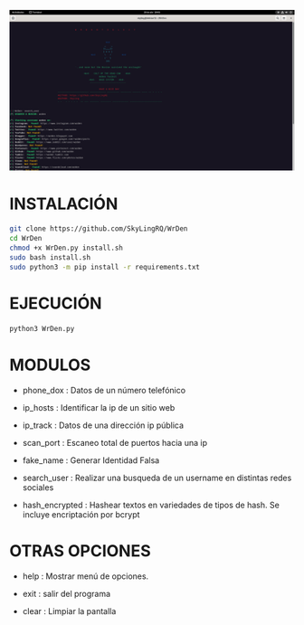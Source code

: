 ![Muestra de WrDen](wrden.png)

# INSTALACIÓN

```bash
git clone https://github.com/SkyLingRQ/WrDen
cd WrDen
chmod +x WrDen.py install.sh
sudo bash install.sh
sudo python3 -m pip install -r requirements.txt
```

# EJECUCIÓN

```bash
python3 WrDen.py
```


# MODULOS

 * phone_dox     :   Datos de un número telefónico
      
 * ip_hosts     :   Identificar la ip de un sitio web
   
 * ip_track        :   Datos de una dirección ip pública
   
 * scan_port     :   Escaneo total de puertos hacia una ip
   
 * fake_name      :   Generar Identidad Falsa
      
 * search_user    :   Realizar una busqueda de un username en distintas redes sociales
   
 * hash_encrypted   :   Hashear textos en variedades de tipos de hash. Se incluye encriptación por bcrypt

# OTRAS OPCIONES

* help   :  Mostrar menú de opciones. 
   
* exit  : salir del programa
   
* clear  :  Limpiar la pantalla
 


